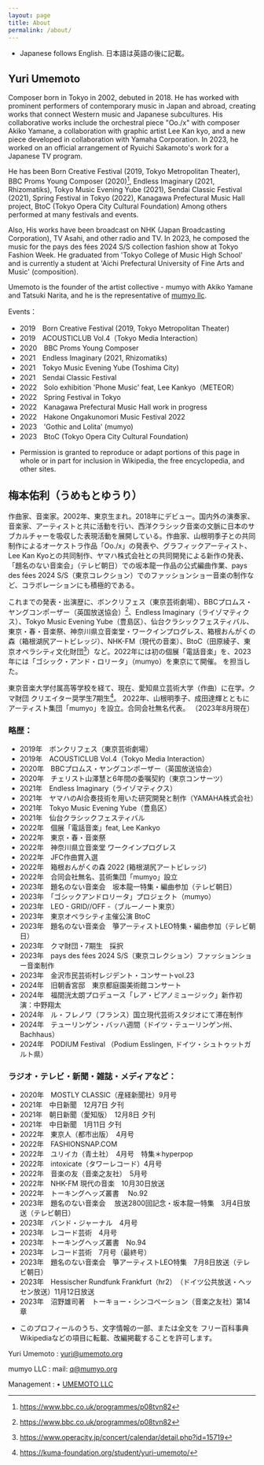 ```yaml
---
layout: page
title: About
permalink: /about/
---
```


* Japanese follows English. 日本語は英語の後に記載。

## Yuri Umemoto 
 
Composer born in Tokyo in 2002, debuted in 2018. He has worked with prominent performers of contemporary music in Japan and abroad, creating works that connect Western music and Japanese subcultures. His collaborative works include the orchestral piece "Oo./x" with composer Akiko Yamane, a collaboration with graphic artist Lee Kan kyo, and a new piece developed in collaboration with Yamaha Corporation. In 2023, he worked on an official arrangement of Ryuichi Sakamoto's work for a Japanese TV program.
 
He has been Born Creative Festival (2019, Tokyo Metropolitan Theater), BBC Proms Young Composer (2020)[^bbc], Endless Imaginary (2021, Rhizomatiks), Tokyo Music Evening Yube (2021), Sendai Classic Festival (2021), Spring Festival in Tokyo (2022), Kanagawa Prefectural Music Hall project, BtoC (Tokyo Opera City Cultural Foundation) Among others performed at many festivals and events.
 
Also, His works have been broadcast on NHK (Japan Broadcasting Corporation), TV Asahi, and other radio and TV. In 2023, he composed the music for the pays des fées 2024 S/S collection fashion show at Tokyo Fashion Week.
He graduated from 'Tokyo College of Music High School' and is currently a student at 'Aichi Prefectural University of Fine Arts and Music' (composition).
 
Umemoto is the founder of the artist collective - mumyo with Akiko Yamane and Tatsuki Narita, and he is the representative of [mumyo llc](https://mumyo.org/).
 
Events：
- 2019　Born Creative Festival (2019, Tokyo Metropolitan Theater)
- 2019　ACOUSTICLUB Vol.4（Tokyo Media Interaction）
- 2020　BBC Proms Young Composer
- 2021　Endless Imaginary (2021, Rhizomatiks)
- 2021　Tokyo Music Evening Yube (Toshima City)
- 2021　Sendai Classic Festival
- 2022　Solo exhibition 'Phone Music' feat, Lee Kankyo（METEOR）
- 2022　Spring Festival in Tokyo
- 2022　Kanagawa Prefectural Music Hall work in progress
- 2022　Hakone Ongakunomori Music Festival 2022
- 2023　'Gothic and Lolita' (mumyo)
- 2023　BtoC (Tokyo Opera City Cultural Foundation)
 

* Permission is granted to reproduce or adapt portions of this page in whole or in part for inclusion in Wikipedia, the free encyclopedia, and other sites.


## 梅本佑利（うめもとゆうり）
 
作曲家、音楽家。2002年、東京生まれ。2018年にデビュー。国内外の演奏家、音楽家、アーティストと共に活動を行い、西洋クラシック音楽の文脈に日本のサブカルチャーを吸収した表現活動を展開している。作曲家、山根明季子との共同制作によるオーケストラ作品「Oo./x」の発表や、グラフィックアーティスト、Lee Kan Kyoとの共同制作、ヤマハ株式会社との共同開発による新作の発表、「題名のない音楽会」（テレビ朝日）での坂本龍一作品の公式編曲作業、pays des fées 2024 S/S（東京コレクション）でのファッションショー音楽の制作など、コラボレーションにも積極的である。
 
これまでの発表・出演歴に、ボンクリフェス（東京芸術劇場）、BBCプロムス・ヤングコンポーザー（英国放送協会）[^bbc]、Endless Imaginary（ライゾマティクス）、Tokyo Music Evening Yube（豊島区）、仙台クラシックフェスティバル、東京・春・音楽祭、神奈川県立音楽堂・ワークインプログレス、箱根おんがくの森（箱根湖尻アートビレッジ）、NHK-FM（現代の音楽）、BtoC（田原綾子、東京オペラシティ文化財団[^b2c]）など。2022年には初の個展「電話音楽」を、2023年には「ゴシック・アンド・ロリータ」（mumyo）を東京にて開催。 を担当した。
 
東京音楽大学付属高等学校を経て、現在、愛知県立芸術大学（作曲）に在学。クマ財団 クリエイター奨学生7期生[^kuma]。
2022年、山根明季子、成田達輝とともにアーティスト集団「mumyo」を設立。合同会社無名代表。
（2023年8月現在） 

[^kuma]: https://kuma-foundation.org/student/yuri-umemoto/
[^b2c]: https://www.operacity.jp/concert/calendar/detail.php?id=15719
[^bbc]: https://www.bbc.co.uk/programmes/p08tvn82

### 略歴：
- 2019年　ボンクリフェス（東京芸術劇場）
- 2019年　ACOUSTICLUB Vol.4（Tokyo Media Interaction）
- 2020年　BBCプロムス・ヤングコンポーザー（英国放送協会）
- 2020年　チェリスト山澤慧と6年間の委嘱契約（東京コンサーツ）
- 2021年　Endless Imaginary（ライゾマティクス）
- 2021年　ヤマハのAI合奏技術を用いた研究開発と制作（YAMAHA株式会社）
- 2021年　Tokyo Music Evening Yube（豊島区）
- 2021年　仙台クラシックフェスティバル
- 2022年　個展「電話音楽」feat, Lee Kankyo
- 2022年　東京・春・音楽祭
- 2022年　神奈川県立音楽堂 ワークインプログレス
- 2022年　JFC作曲賞入選
- 2022年　箱根おんがくの森 2022 (箱根湖尻アートビレッジ)
- 2022年　合同会社無名、芸術集団「mumyo」設立
- 2023年　題名のない音楽会　坂本龍一特集・編曲参加（テレビ朝日）
- 2023年　「ゴシックアンドロリータ」プロジェクト（mumyo）
- 2023年　LEO - GRID//OFF -（ブルーノート東京）
- 2023年　東京オペラシティ主催公演 BtoC
- 2023年　題名のない音楽会　箏アーティストLEO特集・編曲参加（テレビ朝日）
- 2023年　クマ財団・7期生　採択
- 2023年　pays des fées 2024 S/S（東京コレクション）ファッションショー音楽制作
- 2023年　金沢市民芸術村レジデント・コンサートvol.23
- 2024年　旧朝香宮邸　東京都庭園美術館コンサート
- 2024年　福間洸太朗プロデュース「レア・ピアノミュージック」新作初演：中野翔太
- 2024年　ル・フレノワ（フランス）国立現代芸術スタジオにて滞在制作
- 2024年　テューリンゲン・バッハ週間（ドイツ・テューリンゲン州、Bachhaus）
- 2024年　PODIUM Festival （Podium Esslingen, ドイツ・シュトゥットガルト県）
 
### ラジオ・テレビ・新聞・雑誌・メディアなど：
- 2020年　MOSTLY CLASSIC（産経新聞社）9月号
- 2021年　中日新聞　12月7日 夕刊
- 2021年　朝日新聞（愛知版）　12月8日 夕刊
- 2021年　中日新聞　1月11日 夕刊
- 2022年　東京人（都市出版）　4月号
- 2022年　FASHIONSNAP.COM
- 2022年　ユリイカ（青土社）　4月号　特集＊hyperpop
- 2022年　intoxicate（タワーレコード）4月号
- 2022年　音楽の友（音楽之友社）　5月号
- 2022年　NHK-FM 現代の音楽　10月30日放送
- 2022年　トーキングヘッズ叢書　 No.92
- 2023年　題名のない音楽会　 放送2800回記念・坂本龍一特集　3月4日放送（テレビ朝日）
- 2023年　バンド・ジャーナル　4月号
- 2023年　レコード芸術　4月号
- 2023年　トーキングヘッズ叢書　No.94
- 2023年　レコード芸術　7月号（最終号）
- 2023年　題名のない音楽会　箏アーティストLEO特集　7月8日放送（テレビ朝日）
- 2023年　Hessischer Rundfunk Frankfurt（hr2）　（ドイツ公共放送・ヘッセン放送）11月12日放送
- 2023年　沼野雄司著　トーキョー・シンコペーション（音楽之友社）第14章
 
* このプロフィールのうち、文字情報の一部、または全文を フリー百科事典Wikipediaなどの項目に転載、改編掲載することを許可します。

Yuri Umemoto :
yuri@umemoto.org
 
mumyo LLC :
mail: q@mumyo.org
 
Management :
• [UMEMOTO LLC](https://home.umemoto.org/)

